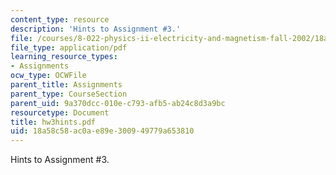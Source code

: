 ```yaml
---
content_type: resource
description: 'Hints to Assignment #3.'
file: /courses/8-022-physics-ii-electricity-and-magnetism-fall-2002/18a58c58ac0ae89e300949779a653810_hw3hints.pdf
file_type: application/pdf
learning_resource_types:
- Assignments
ocw_type: OCWFile
parent_title: Assignments
parent_type: CourseSection
parent_uid: 9a370dcc-010e-c793-afb5-ab24c8d3a9bc
resourcetype: Document
title: hw3hints.pdf
uid: 18a58c58-ac0a-e89e-3009-49779a653810
---
```

Hints to Assignment #3.


